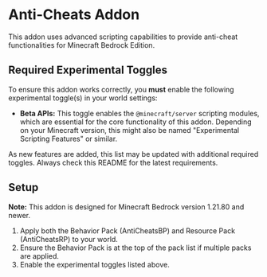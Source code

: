 # Anti-Cheats Addon

This addon uses advanced scripting capabilities to provide anti-cheat functionalities for Minecraft Bedrock Edition.

## Required Experimental Toggles

To ensure this addon works correctly, you **must** enable the following experimental toggle(s) in your world settings:

*   **Beta APIs:** This toggle enables the `@minecraft/server` scripting modules, which are essential for the core functionality of this addon. Depending on your Minecraft version, this might also be named "Experimental Scripting Features" or similar.

As new features are added, this list may be updated with additional required toggles. Always check this README for the latest requirements.

## Setup

**Note:** This addon is designed for Minecraft Bedrock version 1.21.80 and newer.

1.  Apply both the Behavior Pack (AntiCheatsBP) and Resource Pack (AntiCheatsRP) to your world.
2.  Ensure the Behavior Pack is at the top of the pack list if multiple packs are applied.
3.  Enable the experimental toggles listed above.
